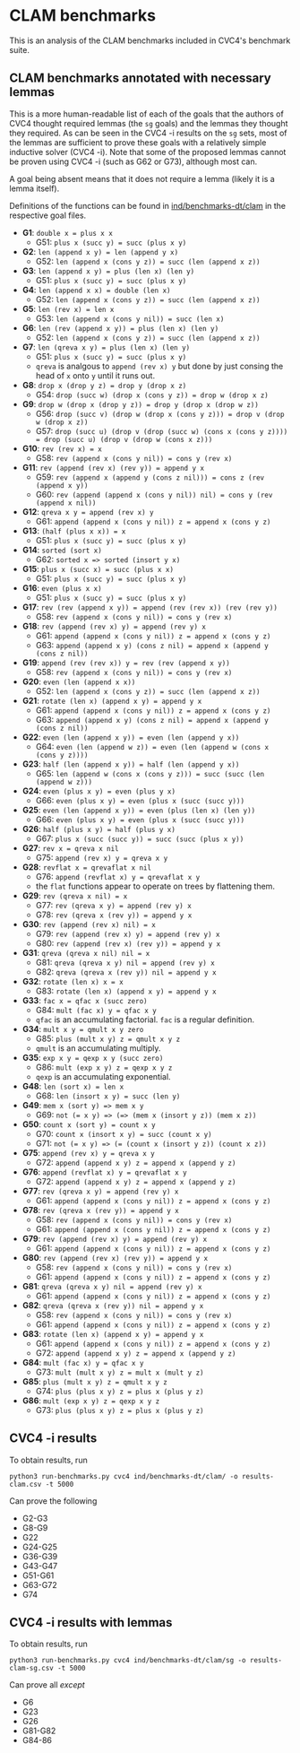 # CLAM benchmarks

This is an analysis of the CLAM benchmarks included in CVC4's benchmark suite.

## CLAM benchmarks annotated with necessary lemmas

This is a more human-readable list of each of the goals that the authors of CVC4
thought required lemmas (the `sg` goals) and the lemmas they thought they
required. As can be seen in the CVC4 -i results on the `sg` sets, most of the
lemmas are sufficient to prove these goals with a relatively simple inductive
solver (CVC4 -i). Note that some of the proposed lemmas cannot be proven using
CVC4 -i (such as G62 or G73), although most can.

A goal being absent means that it does not require a lemma (likely it is a lemma itself).

Definitions of the functions can be found in
[ind/benchmarks-dt/clam](./ind/benchmarks-dt/clam) in the respective goal files.

- **G1**: `double x = plus x x`
   - G51: `plus x (succ y) = succ (plus x y)`
- **G2**: `len (append x y) = len (append y x)`
   - G52: `len (append x (cons y z)) = succ (len (append x z))`
- **G3**: `len (append x y) = plus (len x) (len y)`
   - G51: `plus x (succ y) = succ (plus x y)`
- **G4**: `len (append x x) = double (len x)`
   - G52: `len (append x (cons y z)) = succ (len (append x z))`
- **G5**: `len (rev x) = len x`
   - G53: `len (append x (cons y nil)) = succ (len x)`
- **G6**: `len (rev (append x y)) = plus (len x) (len y)`
   - G52: `len (append x (cons y z)) = succ (len (append x z))`
- **G7**: `len (qreva x y) = plus (len x) (len y)`
   - G51: `plus x (succ y) = succ (plus x y)`
   - `qreva` is analgous to `append (rev x) y` but done by just consing the head
     of `x` onto `y` until it runs out.
- **G8**: `drop x (drop y z) = drop y (drop x z)`
   - G54: `drop (succ w) (drop x (cons y z)) = drop w (drop x z)`
- **G9**: `drop w (drop x (drop y z)) = drop y (drop x (drop w z))`
   - G56: `drop (succ v) (drop w (drop x (cons y z))) = drop v (drop w (drop x z))`
   - G57: `drop (succ u) (drop v (drop (succ w) (cons x (cons y z)))) = drop (succ u) (drop v (drop w (cons x z)))`
- **G10**: `rev (rev x) = x`
    - G58: `rev (append x (cons y nil)) = cons y (rev x)`
- **G11**: `rev (append (rev x) (rev y)) = append y x`
    - G59: `rev (append x (append y (cons z nil))) = cons z (rev (append x y))`
    - G60: `rev (append (append x (cons y nil)) nil) = cons y (rev (append x nil))`
- **G12**: `qreva x y = append (rev x) y`
    - G61: `append (append x (cons y nil)) z = append x (cons y z)`
- **G13**: `(half (plus x x)) = x`
    - G51: `plus x (succ y) = succ (plus x y)`
- **G14**: `sorted (sort x)`
    - G62: `sorted x => sorted (insort y x)`
- **G15**: `plus x (succ x) = succ (plus x x)`
    - G51: `plus x (succ y) = succ (plus x y)`
- **G16**: `even (plus x x)`
    - G51: `plus x (succ y) = succ (plus x y)`
- **G17**: `rev (rev (append x y)) = append (rev (rev x)) (rev (rev y))`
    - G58: `rev (append x (cons y nil)) = cons y (rev x)`
- **G18**: `rev (append (rev x) y) = append (rev y) x`
    - G61: `append (append x (cons y nil)) z = append x (cons y z)`
    - G63: `append (append x y) (cons z nil) = append x (append y (cons z nil))`
- **G19**: `append (rev (rev x)) y = rev (rev (append x y))`
    - G58: `rev (append x (cons y nil)) = cons y (rev x)`
- **G20**: `even (len (append x x))`
    - G52: `len (append x (cons y z)) = succ (len (append x z))`
- **G21**: `rotate (len x) (append x y) = append y x`
    - G61: `append (append x (cons y nil)) z = append x (cons y z)`
    - G63: `append (append x y) (cons z nil) = append x (append y (cons z nil))`
- **G22**: `even (len (append x y)) = even (len (append y x))`
    - G64: `even (len (append w z)) = even (len (append w (cons x (cons y z))))`
- **G23**: `half (len (append x y)) = half (len (append y x))`
    - G65: `len (append w (cons x (cons y z))) = succ (succ (len (append w z)))`
- **G24**: `even (plus x y) = even (plus y x)`
    - G66: `even (plus x y) = even (plus x (succ (succ y)))`
- **G25**: `even (len (append x y)) = even (plus (len x) (len y))`
    - G66: `even (plus x y) = even (plus x (succ (succ y)))`
- **G26**: `half (plus x y) = half (plus y x)`
    - G67: `plus x (succ (succ y)) = succ (succ (plus x y))`
- **G27**: `rev x = qreva x nil`
    - G75: `append (rev x) y = qreva x y`
- **G28**: `revflat x = qrevaflat x nil`
    - G76: `append (revflat x) y = qrevaflat x y`
    - the `flat` functions appear to operate on trees by flattening them.
- **G29**: `rev (qreva x nil) = x`
    - G77: `rev (qreva x y) = append (rev y) x`
    - G78: `rev (qreva x (rev y)) = append y x`
- **G30**: `rev (append (rev x) nil) = x`
    - G79: `rev (append (rev x) y) = append (rev y) x`
    - G80: `rev (append (rev x) (rev y)) = append y x`
- **G31**: `qreva (qreva x nil) nil = x`
    - G81: `qreva (qreva x y) nil = append (rev y) x`
    - G82: `qreva (qreva x (rev y)) nil = append y x`
- **G32**: `rotate (len x) x = x`
    - G83: `rotate (len x) (append x y) = append y x`
- **G33**: `fac x = qfac x (succ zero)`
    - G84: `mult (fac x) y = qfac x y`
    - `qfac` is an accumulating factorial. `fac` is a regular definition.
- **G34**: `mult x y = qmult x y zero`
    - G85: `plus (mult x y) z = qmult x y z`
    - `qmult` is an accumulating multiply.
- **G35**: `exp x y = qexp x y (succ zero)`
    - G86: `mult (exp x y) z = qexp x y z`
    - `qexp` is an accumulating exponential.
- **G48**: `len (sort x) = len x`
    - G68: `len (insort x y) = succ (len y)`
- **G49**: `mem x (sort y) => mem x y`
    - G69: `not (= x y) => (=> (mem x (insort y z)) (mem x z))`
- **G50**: `count x (sort y) = count x y`
    - G70: `count x (insort x y) = succ (count x y)`
    - G71: `not (= x y) => (= (count x (insort y z)) (count x z))`
- **G75**: `append (rev x) y = qreva x y`
    - G72: `append (append x y) z = append x (append y z)`
- **G76**: `append (revflat x) y = qrevaflat x y`
    - G72: `append (append x y) z = append x (append y z)`
- **G77**: `rev (qreva x y) = append (rev y) x`
    - G61: `append (append x (cons y nil)) z = append x (cons y z)`
- **G78**: `rev (qreva x (rev y)) = append y x`
    - G58: `rev (append x (cons y nil)) = cons y (rev x)`
    - G61: `append (append x (cons y nil)) z = append x (cons y z)`
- **G79**: `rev (append (rev x) y) = append (rev y) x`
    - G61: `append (append x (cons y nil)) z = append x (cons y z)`
- **G80**: `rev (append (rev x) (rev y)) = append y x`
    - G58: `rev (append x (cons y nil)) = cons y (rev x)`
    - G61: `append (append x (cons y nil)) z = append x (cons y z)`
- **G81**: `qreva (qreva x y) nil = append (rev y) x`
    - G61: `append (append x (cons y nil)) z = append x (cons y z)`
- **G82**: `qreva (qreva x (rev y)) nil = append y x`
    - G58: `rev (append x (cons y nil)) = cons y (rev x)`
    - G61: `append (append x (cons y nil)) z = append x (cons y z)`
- **G83**: `rotate (len x) (append x y) = append y x`
    - G61: `append (append x (cons y nil)) z = append x (cons y z)`
    - G72: `append (append x y) z = append x (append y z)`
- **G84**: `mult (fac x) y = qfac x y`
    - G73: `mult (mult x y) z = mult x (mult y z)`
- **G85**: `plus (mult x y) z = qmult x y z`
    - G74: `plus (plus x y) z = plus x (plus y z)`
- **G86**: `mult (exp x y) z = qexp x y z`
    - G73: `plus (plus x y) z = plus x (plus y z)`

## CVC4 -i results
To obtain results, run
```shell
python3 run-benchmarks.py cvc4 ind/benchmarks-dt/clam/ -o results-clam.csv -t 5000
```

Can prove the following
- G2-G3
- G8-G9
- G22
- G24-G25
- G36-G39
- G43-G47
- G51-G61
- G63-G72
- G74

## CVC4 -i results with lemmas
To obtain results, run
```shell
python3 run-benchmarks.py cvc4 ind/benchmarks-dt/clam/sg -o results-clam-sg.csv -t 5000
```

Can prove all _except_
- G6
- G23
- G26
- G81-G82
- G84-86
